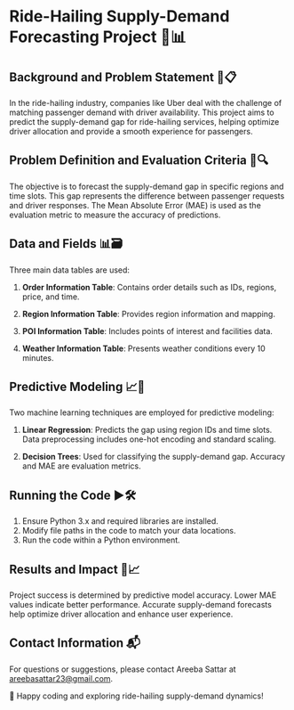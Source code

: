 # Ride-Hailing Supply-Demand Forecasting Project 🚗📊

## Background and Problem Statement 🌆📋

In the ride-hailing industry, companies like Uber deal with the challenge of matching passenger demand with driver availability. This project aims to predict the supply-demand gap for ride-hailing services, helping optimize driver allocation and provide a smooth experience for passengers.

## Problem Definition and Evaluation Criteria 📝🔍

The objective is to forecast the supply-demand gap in specific regions and time slots. This gap represents the difference between passenger requests and driver responses. The Mean Absolute Error (MAE) is used as the evaluation metric to measure the accuracy of predictions.

## Data and Fields 📊🗃️

Three main data tables are used:

1. **Order Information Table**: Contains order details such as IDs, regions, price, and time.

2. **Region Information Table**: Provides region information and mapping.

3. **POI Information Table**: Includes points of interest and facilities data.

4. **Weather Information Table**: Presents weather conditions every 10 minutes.

## Predictive Modeling 📈🤖

Two machine learning techniques are employed for predictive modeling:

1. **Linear Regression**: Predicts the gap using region IDs and time slots. Data preprocessing includes one-hot encoding and standard scaling.

2. **Decision Trees**: Used for classifying the supply-demand gap. Accuracy and MAE are evaluation metrics.

## Running the Code ▶️🛠️

1. Ensure Python 3.x and required libraries are installed.
2. Modify file paths in the code to match your data locations.
3. Run the code within a Python environment.

## Results and Impact 🎉📈

Project success is determined by predictive model accuracy. Lower MAE values indicate better performance. Accurate supply-demand forecasts help optimize driver allocation and enhance user experience.

## Contact Information 📬

For questions or suggestions, please contact Areeba Sattar at areebasattar23@gmail.com.

🚀 Happy coding and exploring ride-hailing supply-demand dynamics!
